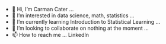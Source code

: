 - 👋 Hi, I’m Carman Cater ...
- 👀 I’m interested in data science, math, statistics ...
- 🌱 I’m currently learning Introduction to Statistical Learning ...
- 💞️ I’m looking to collaborate on nothing at the moment ...
- 📫 How to reach me ... LinkedIn
